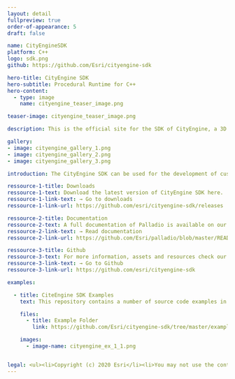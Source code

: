 ```yaml
---
layout: detail
fullpreview: true
order-of-appearance: 5
draft: false

name: CityEngineSDK
platform: C++
logo: sdk.png
github: https://github.com/Esri/cityengine-sdk

hero-title: CityEngine SDK
hero-subtitle: Procedural Runtime for C++
hero-content:
  - type: image
    name: cityengine_teaser_image.png

teaser-image: cityengine_teaser_image.png

description: This is the official site for the SDK of CityEngine, a 3D city modeling software for urban design, visual effects, and VR/AR production.

gallery:
- image: cityengine_gallery_1.png
- image: cityengine_gallery_2.png
- image: cityengine_gallery_3.png

introduction: The CityEngine SDK can be used for the development of custom importers and exporters for CityEngine, or for 3D apps which need a procedural geometry engine.</br>For the usecase of custom importers and exporters for CityEngine, this means the SDK enables you to develop CityEngine plugins to read or write additional 3D and image formats or your own proprietary 3D data format. A simple use case example is 3D printing where the STL geometry format is often needed. STL support is not provided out-of-the-box in CityEngine, but you can develop your own STL exporter as described below.</br>For the other usecase, the core of CityEngine is its unique geometry generation engine, called Procedural Runtime (PRT). PRT takes as input an initial geometry and then applies a given rule package (= CGA rules authored in CityEngine) to generate more detailed 3D geometry as output. For example, PRT can generate - based on given rules - a 3D model of a building out of a parcel polygon. With the SDK you can integrate PRT in your own 3D applications taking full advantage of the procedural geometry generation without running CityEngine. An interesting use case example is Palladio, a plugin for SideFX’s Houdini software. Palladio includes PRT and therefore extends Houdini with the procedural geometry engine of CityEngine. Another use case example could be a specific cultural heritage 3D application which automatically generates detailed 3D models of temples based on input attributes.</br>The CityEngine SDK is free for non-commercial use. Commercial use requires at least one commercial license of the latest CityEngine version installed in the organization. Please refer to the licensing section below for more detailed licensing information.

ressource-1-title: Downloads
ressource-1-text: Download the latest version of CityEngine SDK here.
ressource-1-link-text: → Go to downloads
ressource-1-link-url: https://github.com/esri/cityengine-sdk/releases

ressource-2-title: Documentation
ressource-2-text: A full documentation of Palladio is available on our github repository.
ressource-2-link-text: → Read documentation
ressource-2-link-url: https://github.com/Esri/palladio/blob/master/README.md#documentation

ressource-3-title: Github
ressource-3-text: For more information, assets and resources check our Github repository.
ressource-3-link-text: → Go to Github
ressource-3-link-url: https://github.com/esri/cityengine-sdk

examples:

  - title: CiteEngine SDK Examples
    text: This repository contains a number of source code examples in the "examples" directory. Each example contains a README with detailed instructions how to build and use it:<ul><li>prt4cmd&colon; a simple command line utility to apply rule packages onto initial shapes and generate models.</li><li>stlenc&colon; demonstrates how to write a custom encoder, in this case for the STL geometry format.</li>stldec&colon; demonstrates how to write a custom decoder for the STL geometry format.</li></ul>

    files:
      - title: Example Folder
        link: https://github.com/Esri/cityengine-sdk/tree/master/examples

    images:
      - image-name: cityengine_ex_1_1.png


legal: <ul><li>Copyright (c) 2020 Esri</li><li>You may not use the content of this repository except in compliance with the following Licenses&colon;</li><li>All content in the "examples" directory tree is licensed under the APACHE 2.0 license. You may obtain a copy of this license at http://www.apache.org/licenses/LICENSE-2.0.</li><li>All other content is licensed under the Esri Terms of Use (also see Product-Specific Terms of Use).</li></ul>
---
```

